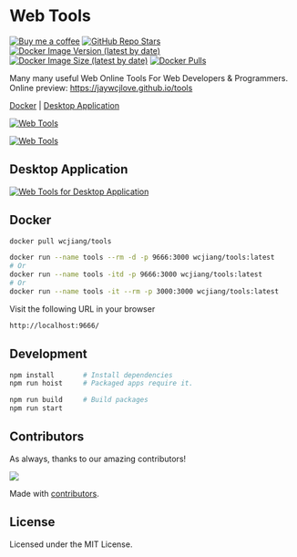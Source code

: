 # Web Tools

[![Buy me a coffee](https://img.shields.io/badge/Buy%20me%20a%20coffee-048754?logo=buymeacoffee)](https://jaywcjlove.github.io/#/sponsor)
[![GitHub Repo Stars](https://img.shields.io/github/stars/jaywcjlove/tools)]()
[![Docker Image Version (latest by date)](https://img.shields.io/docker/v/wcjiang/tools?logo=docker)](https://hub.docker.com/r/wcjiang/tools)
[![Docker Image Size (latest by date)](https://img.shields.io/docker/image-size/wcjiang/tools?logo=docker)](https://hub.docker.com/r/wcjiang/tools)
[![Docker Pulls](https://img.shields.io/docker/pulls/wcjiang/tools?logo=docker)](https://hub.docker.com/r/wcjiang/tools)

Many many useful Web Online Tools For Web Developers & Programmers. Online preview: https://jaywcjlove.github.io/tools

[Docker](#docker) | [Desktop Application](#desktop-application)

[![Web Tools](https://user-images.githubusercontent.com/1680273/171790089-0d1f121a-1940-4d3f-b217-aaf4af4085a7.png)](https://jaywcjlove.github.io/tools)

[![Web Tools](https://user-images.githubusercontent.com/1680273/171790170-25f7c848-6602-4303-9194-f64d26b1c711.png)](https://jaywcjlove.github.io/tools)

## Desktop Application

[![Web Tools for Desktop Application](https://user-images.githubusercontent.com/1680273/175327359-f2e17eb5-26a6-407e-9d45-7af95952c9fb.png)](https://github.com/jaywcjlove/tools/releases)

## Docker

```bash
docker pull wcjiang/tools
```

```bash
docker run --name tools --rm -d -p 9666:3000 wcjiang/tools:latest
# Or
docker run --name tools -itd -p 9666:3000 wcjiang/tools:latest
# Or
docker run --name tools -it --rm -p 3000:3000 wcjiang/tools:latest
```

Visit the following URL in your browser

```bash
http://localhost:9666/
```

## Development

```bash
npm install       # Install dependencies
npm run hoist     # Packaged apps require it.

npm run build     # Build packages
npm run start
```

## Contributors

As always, thanks to our amazing contributors!

<a href="https://github.com/jaywcjlove/tools/graphs/contributors">
  <img src="https://jaywcjlove.github.io/tools/CONTRIBUTORS.svg" />
</a>

Made with [contributors](https://github.com/jaywcjlove/github-action-contributors).

## License

Licensed under the MIT License.

